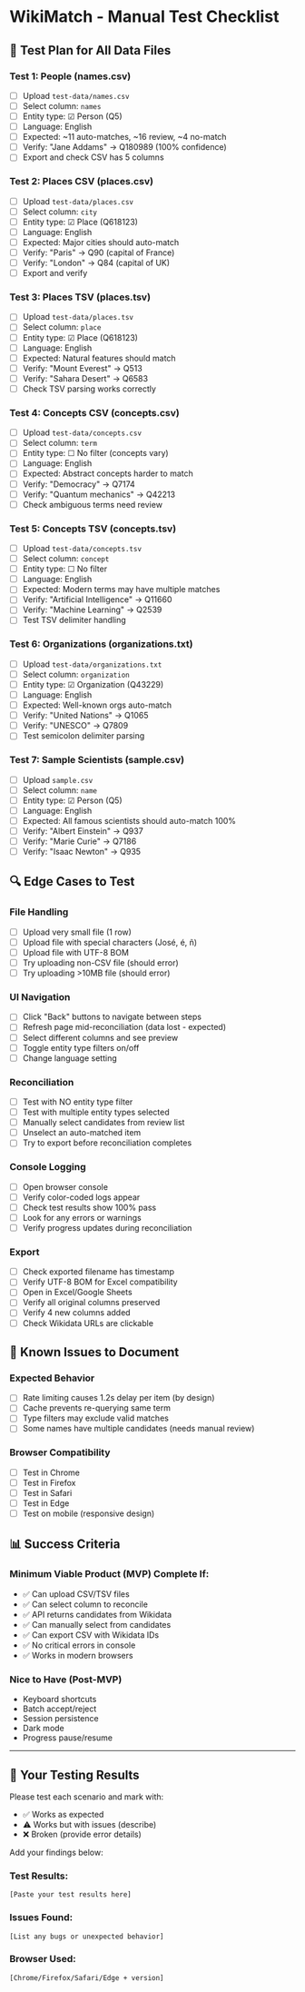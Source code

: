 # WikiMatch - Manual Test Checklist

## 🧪 Test Plan for All Data Files

### Test 1: People (names.csv)
- [ ] Upload `test-data/names.csv`
- [ ] Select column: `names`
- [ ] Entity type: ☑ Person (Q5)
- [ ] Language: English
- [ ] Expected: ~11 auto-matches, ~16 review, ~4 no-match
- [ ] Verify: "Jane Addams" → Q180989 (100% confidence)
- [ ] Export and check CSV has 5 columns

### Test 2: Places CSV (places.csv)
- [ ] Upload `test-data/places.csv`
- [ ] Select column: `city`
- [ ] Entity type: ☑ Place (Q618123)
- [ ] Language: English
- [ ] Expected: Major cities should auto-match
- [ ] Verify: "Paris" → Q90 (capital of France)
- [ ] Verify: "London" → Q84 (capital of UK)
- [ ] Export and verify

### Test 3: Places TSV (places.tsv)
- [ ] Upload `test-data/places.tsv`
- [ ] Select column: `place`
- [ ] Entity type: ☑ Place (Q618123)
- [ ] Language: English
- [ ] Expected: Natural features should match
- [ ] Verify: "Mount Everest" → Q513
- [ ] Verify: "Sahara Desert" → Q6583
- [ ] Check TSV parsing works correctly

### Test 4: Concepts CSV (concepts.csv)
- [ ] Upload `test-data/concepts.csv`
- [ ] Select column: `term`
- [ ] Entity type: ☐ No filter (concepts vary)
- [ ] Language: English
- [ ] Expected: Abstract concepts harder to match
- [ ] Verify: "Democracy" → Q7174
- [ ] Verify: "Quantum mechanics" → Q42213
- [ ] Check ambiguous terms need review

### Test 5: Concepts TSV (concepts.tsv)
- [ ] Upload `test-data/concepts.tsv`
- [ ] Select column: `concept`
- [ ] Entity type: ☐ No filter
- [ ] Language: English
- [ ] Expected: Modern terms may have multiple matches
- [ ] Verify: "Artificial Intelligence" → Q11660
- [ ] Verify: "Machine Learning" → Q2539
- [ ] Test TSV delimiter handling

### Test 6: Organizations (organizations.txt)
- [ ] Upload `test-data/organizations.txt`
- [ ] Select column: `organization`
- [ ] Entity type: ☑ Organization (Q43229)
- [ ] Language: English
- [ ] Expected: Well-known orgs auto-match
- [ ] Verify: "United Nations" → Q1065
- [ ] Verify: "UNESCO" → Q7809
- [ ] Test semicolon delimiter parsing

### Test 7: Sample Scientists (sample.csv)
- [ ] Upload `sample.csv`
- [ ] Select column: `name`
- [ ] Entity type: ☑ Person (Q5)
- [ ] Language: English
- [ ] Expected: All famous scientists should auto-match 100%
- [ ] Verify: "Albert Einstein" → Q937
- [ ] Verify: "Marie Curie" → Q7186
- [ ] Verify: "Isaac Newton" → Q935

## 🔍 Edge Cases to Test

### File Handling
- [ ] Upload very small file (1 row)
- [ ] Upload file with special characters (José, é, ñ)
- [ ] Upload file with UTF-8 BOM
- [ ] Try uploading non-CSV file (should error)
- [ ] Try uploading >10MB file (should error)

### UI Navigation
- [ ] Click "Back" buttons to navigate between steps
- [ ] Refresh page mid-reconciliation (data lost - expected)
- [ ] Select different columns and see preview
- [ ] Toggle entity type filters on/off
- [ ] Change language setting

### Reconciliation
- [ ] Test with NO entity type filter
- [ ] Test with multiple entity types selected
- [ ] Manually select candidates from review list
- [ ] Unselect an auto-matched item
- [ ] Try to export before reconciliation completes

### Console Logging
- [ ] Open browser console
- [ ] Verify color-coded logs appear
- [ ] Check test results show 100% pass
- [ ] Look for any errors or warnings
- [ ] Verify progress updates during reconciliation

### Export
- [ ] Check exported filename has timestamp
- [ ] Verify UTF-8 BOM for Excel compatibility
- [ ] Open in Excel/Google Sheets
- [ ] Verify all original columns preserved
- [ ] Verify 4 new columns added
- [ ] Check Wikidata URLs are clickable

## 🐛 Known Issues to Document

### Expected Behavior
- [ ] Rate limiting causes 1.2s delay per item (by design)
- [ ] Cache prevents re-querying same term
- [ ] Type filters may exclude valid matches
- [ ] Some names have multiple candidates (needs manual review)

### Browser Compatibility
- [ ] Test in Chrome
- [ ] Test in Firefox
- [ ] Test in Safari
- [ ] Test in Edge
- [ ] Test on mobile (responsive design)

## 📊 Success Criteria

### Minimum Viable Product (MVP) Complete If:
- ✅ Can upload CSV/TSV files
- ✅ Can select column to reconcile
- ✅ API returns candidates from Wikidata
- ✅ Can manually select from candidates
- ✅ Can export CSV with Wikidata IDs
- ✅ No critical errors in console
- ✅ Works in modern browsers

### Nice to Have (Post-MVP)
- Keyboard shortcuts
- Batch accept/reject
- Session persistence
- Dark mode
- Progress pause/resume

---

## 🎯 Your Testing Results

Please test each scenario and mark with:
- ✅ Works as expected
- ⚠️ Works but with issues (describe)
- ❌ Broken (provide error details)

Add your findings below:

### Test Results:
```
[Paste your test results here]
```

### Issues Found:
```
[List any bugs or unexpected behavior]
```

### Browser Used:
```
[Chrome/Firefox/Safari/Edge + version]
```
